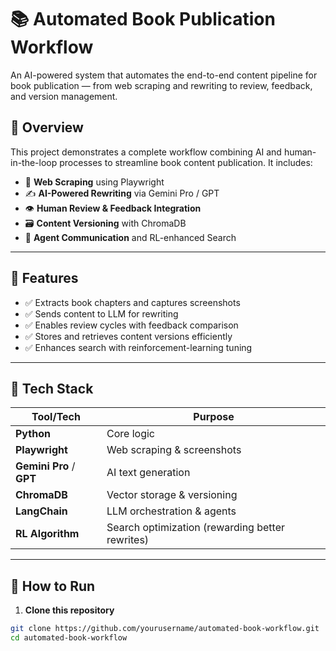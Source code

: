 # 📚 Automated Book Publication Workflow

An AI-powered system that automates the end-to-end content pipeline for book publication — from web scraping and rewriting to review, feedback, and version management.

## 🚀 Overview

This project demonstrates a complete workflow combining AI and human-in-the-loop processes to streamline book content publication. It includes:

- 🔎 **Web Scraping** using Playwright  
- ✍️ **AI-Powered Rewriting** via Gemini Pro / GPT  
- 👁️ **Human Review & Feedback Integration**  
- 🗃 **Content Versioning** with ChromaDB  
- 🧠 **Agent Communication** and RL-enhanced Search  

---

## 📌 Features

- ✅ Extracts book chapters and captures screenshots
- ✅ Sends content to LLM for rewriting
- ✅ Enables review cycles with feedback comparison
- ✅ Stores and retrieves content versions efficiently
- ✅ Enhances search with reinforcement-learning tuning

---

## 🧰 Tech Stack

| Tool/Tech        | Purpose                          |
|------------------|----------------------------------|
| **Python**       | Core logic                       |
| **Playwright**   | Web scraping & screenshots       |
| **Gemini Pro** / **GPT** | AI text generation           |
| **ChromaDB**     | Vector storage & versioning      |
| **LangChain**    | LLM orchestration & agents       |
| **RL Algorithm** | Search optimization (rewarding better rewrites) |

---

## 🔧 How to Run

1. **Clone this repository**
```bash
git clone https://github.com/yourusername/automated-book-workflow.git
cd automated-book-workflow


